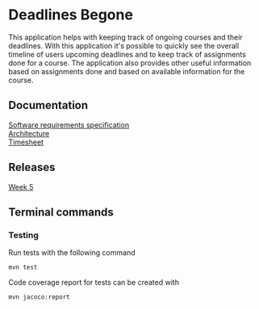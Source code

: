 # Deadlines Begone    

This application helps with keeping track of ongoing courses and their deadlines. With this application it's possible to quickly see the overall timeline of users upcoming deadlines and to keep track of assignments done for a course. The application also provides other useful information based on assignments done and based on available information for the course.  

## Documentation  
[Software requirements specification](https://github.com/Darake/deadlines-begone/blob/master/documentation/Software%20requirements%20specification.md)  
[Architecture](https://github.com/Darake/deadlines-begone/blob/master/documentation/architecture.md)  
[Timesheet](https://github.com/Darake/deadlines-begone/blob/master/documentation/timesheet.md)  

## Releases  
[Week 5](https://github.com/Darake/deadlines-begone/releases/tag/week5)

## Terminal commands  

### Testing  
Run tests with the following command  

```mvn test```  

Code coverage report for tests can be created with  

```mvn jacoco:report```  
